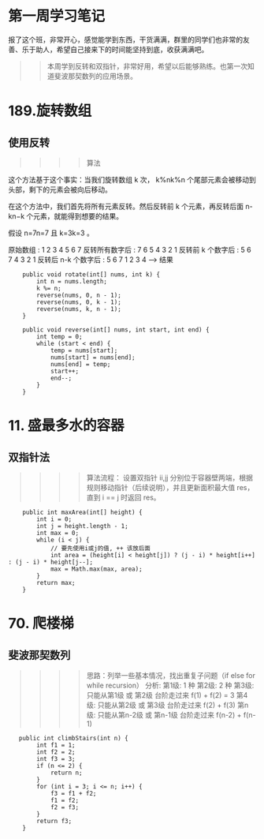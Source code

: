 # 第一周学习笔记
报了这个班，非常开心，感觉能学到东西，干货满满，群里的同学们也非常的友善、乐于助人，希望自己接来下的时间能坚持到底，收获满满吧。
>> 本周学到反转和双指针，非常好用，希望以后能够熟练。也第一次知道斐波那契数列的应用场景。

# 189.旋转数组
## 使用反转
>>>>算法

这个方法基于这个事实：当我们旋转数组 k 次， k\%nk%n 个尾部元素会被移动到头部，剩下的元素会被向后移动。

在这个方法中，我们首先将所有元素反转。然后反转前 k 个元素，再反转后面 n-kn−k 个元素，就能得到想要的结果。

假设 n=7n=7 且 k=3k=3 。

原始数组                  : 1 2 3 4 5 6 7
反转所有数字后             : 7 6 5 4 3 2 1
反转前 k 个数字后          : 5 6 7 4 3 2 1
反转后 n-k 个数字后        : 5 6 7 1 2 3 4 --> 结果
```
    public void rotate(int[] nums, int k) {
        int n = nums.length;
        k %= n;
        reverse(nums, 0, n - 1);
        reverse(nums, 0, k - 1);
        reverse(nums, k, n - 1);
    }

    public void reverse(int[] nums, int start, int end) {
        int temp = 0;
        while (start < end) {
            temp = nums[start];
            nums[start] = nums[end];
            nums[end] = temp;
            start++;
            end--;
        }
    }
```

# 11. 盛最多水的容器
## 双指针法
>>>>算法流程： 设置双指针 ii,jj 分别位于容器壁两端，根据规则移动指针（后续说明），并且更新面积最大值 res，直到 i == j 时返回 res。

```
    public int maxArea(int[] height) {
        int i = 0;
        int j = height.length - 1;
        int max = 0;
        while (i < j) {
            // 要先使用i或j的值, ++ 该放后面
            int area = (height[i] < height[j]) ? (j - i) * height[i++] : (j - i) * height[j--];
            max = Math.max(max, area);
        }
        return max;
    }
```

# 70. 爬楼梯
## 斐波那契数列
>>>>思路：列举一些基本情况，找出重复子问题（if else for while recursion）
    分析:
    第1级: 1 种
    第2级: 2 种
    第3级: 只能从第1级 或 第2级 台阶走过来 f(1) + f(2) = 3
    第4级: 只能从第2级 或 第3级 台阶走过来 f(2) + f(3)
    第n级: 只能从第n-2级 或 第n-1级 台阶走过来 f(n-2) + f(n-1)
```
   public int climbStairs(int n) {
        int f1 = 1;
        int f2 = 2;
        int f3 = 3;
        if (n <= 2) {
            return n;
        }
        for (int i = 3; i <= n; i++) {
            f3 = f1 + f2;
            f1 = f2;
            f2 = f3;
        }
        return f3;
    }
```

